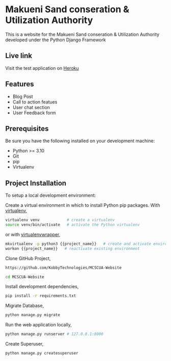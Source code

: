 # Makueni Sand conseration & Utilization Authority
This is a website for the Makueni Sand conseration & Utilization Authority developed under the Python Django Framework

## Live link
Visit the test application on [Heroku](https://makueni-sand-authotiry.herokuapp.com/)


## Features
* Blog Post
* Call to action featues
* User chat section
* User Feedback form


## Prerequisites
Be sure you have the following installed on your development machine:
+ Python >= 3.10
+ Git
+ pip
+ Virtualenv

## Project Installation
To setup a local development environment:

Create a virtual environment in which to install Python pip packages. With [virtualenv](https://pypi.python.org/pypi/virtualenv),
```bash
virtualenv venv            # create a virtualenv
source venv/bin/activate   # activate the Python virtualenv 
```

or with [virtualenvwrapper](http://virtualenvwrapper.readthedocs.org/en/latest/),
```bash
mkvirtualenv -p python3 {{project_name}}   # create and activate environment
workon {{project_name}}   # reactivate existing environment
```

Clone GitHub Project,
```bash
https://github.com/KobbyTechnologies/MCSCUA-Website

cd MCSCUA-Website
```

Install development dependencies,
```bash
pip install -r requirements.txt
```

Migrate Database,
```bash
python manage.py migrate
```

Run the web application locally,
```bash
python manage.py runserver # 127.0.0.1:8000
```

Create Superuser,
```bash
python manage.py createsuperuser
```